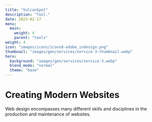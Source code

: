 ```yaml
---
title: "VulcanSpot"
description: "Tool."
date: 2023-02-17
menu:
  main:
    weight: 4
    parent: "tools"
weight: 4
icon: "images/icons/icons8-adobe_indesign.png"
thumbnail: "images/gen/services/service-3-thumbnail.webp"
hero:
  background: "images/gen/services/service-3.webp"
  blend_mode: "normal"
  theme: "base"
---
```


# Creating Modern Websites

Web design encompasses many different skills and disciplines in the production and maintenance of websites.


